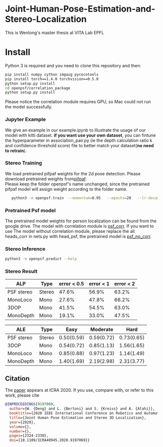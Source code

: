 # Joint-Human-Pose-Estimation-and-Stereo-Localization
This is Wenlong's master thesis at VITA Lab EPFL

# Install
Python 3 is required and you need to clone this repository and then:

```sh
pip install numpy cython imgaug pycocotools
pip install torch==1.4.0 torchvision==0.5.0
python setup.py install 
cd openpsf/correlation_package
python setup.py install
```
Please notice the correlation module requires GPU, so Mac could not run the model successfully.
### Jupyter Example
We give an example in our example.ipynb to illustrate the usage of our model with kitti dataset. **if you want use your own dataset**, you can fintune the hyperparameter in association_pair.py (ie the depth calculation ratio k and confidence threshold score) file to better match your dataset(**no need to retrain**).  
### Stereo Training 
We load pretrained pifpaf weights for the 2d pose detection. Please download pretrained weights from[pifpaf](https://github.com/vita-epfl/openpsf).   
Please keep the folder openpsf's name unchanged, since the pretrained pifpaf model will assign weight according to the folder name.
```sh
   python3 -m openpsf.train  --momentum=0.95   --epochs=20   --lr-decay 10 20   --batch-size=3   --basenet=resnet152block5   --quad=1   --headnets pif paf psf  --square-edge=401   --regression-loss=laplace   --lambdas 30 2 2 50 3 3 50 3 3   --crop-fraction=0.5 --pretrained (the model from pifpaf)
  ```
### Pretrained Psf model
The pretrained model weights for person localization can be found from the google drive. The model with correlation module is [psf_corr](https://drive.google.com/file/d/13Ezq4_abNJyuWVYlqRhERebZ5DEO81Gi/view?usp=sharing). If you want to use The model without correlation module, please replace the all heads_corr in nets.py with head_psf, the pretrained model is [psf_no_corr](https://drive.google.com/file/d/1fPaNyzXiVN9oYA9OWvQi5BlRk_Uw19PX/view?usp=sharing).
### Stereo Inference
```sh
python3 -m openpsf.predict --help
  ```
### Stereo Result
| ALP           |  Type  |error < 0.5|error < 1 |error < 2 |
| ------------- | -------| ----------|----------|----------|
| PSF stereo    | Stereo |  47.6%    | 56.9%    | 63.2%    | 
| MonoLoco      |  Mono  |  27.6%    | 47.8%    | 66.2%    | 
| 3DOP          |  Mono  |  41.5%    | 54.5%    | 63.0%    | 
| MonoDepth     |  Mono  |  19.1%    | 33.0%    | 47.5%    | 

| ALE           |  Type  |    Easy   | Moderate |   Hard   |
| ------------- | -------| ----------|----------|----------|
| PSF stereo    | Stereo | 0.50(0.59)|0.59(0.72)|0.73(0.65)| 
| 3DOP          |  Mono  | 0.54(0.72)|0.85(1.13)|1.56(1.65)| 
| MonoLoco      |  Mono  | 0.85(0.88)|0.97(1.23)|1.14(1.49)|
| MonoDepth     |  Mono  | 1.40(1.69)|2.19(2.98)|2.31(3.77)| 


## Citation

The [paper](https://ieeexplore.ieee.org/abstract/document/9197069) appears at ICRA 2020. If you use, compare with, or refer to this work, please cite

```bibtex
@INPROCEEDINGS{9197069,
  author={W. {Deng} and L. {Bertoni} and S. {Kreiss} and A. {Alahi}},
  booktitle={2020 IEEE International Conference on Robotics and Automation (ICRA)}, 
  title={Joint Human Pose Estimation and Stereo 3D Localization}, 
  year={2020},
  volume={},
  number={},
  pages={2324-2330},
  doi={10.1109/ICRA40945.2020.9197069}}
```